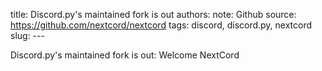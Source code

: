 title: Discord.py's maintained fork is out
authors: 
note: Github
source: https://github.com/nextcord/nextcord
tags: discord, discord.py, nextcord
slug: ---


Discord.py's maintained fork is out: Welcome NextCord

